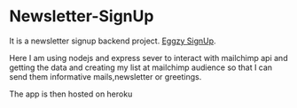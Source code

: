 <h1> Newsletter-SignUp</h1>
<p>It is a newsletter signup backend project. <a href="https://eggzy-newsletter.herokuapp.com/">Eggzy SignUp</a>.</p>
<p> Here I am using nodejs and express sever to interact with mailchimp api and getting the data and creating my list at mailchimp audience so that I can send them informative mails,newsletter or greetings.</p>
<p>The app is then hosted on heroku</p>

